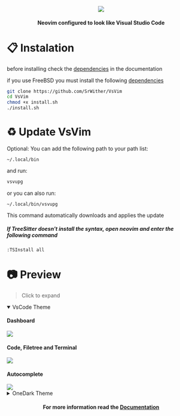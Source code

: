 <p align="center">
  <img src="https://user-images.githubusercontent.com/59105868/147696668-8b35cba4-f27e-4cad-b901-6757a93d1ba8.png" />
</p>
<h4 align="center">Neovim configured to look like Visual Studio Code</h1>

# :clipboard: Instalation
before installing check the [dependencies](https://github.com/SrWither/VsVim/blob/main/docs/dependencies.md#general) in the documentation

if you use FreeBSD you must install the following [dependencies](https://github.com/SrWither/VsVim/blob/main/docs/dependencies.md#freebsd)
```sh
git clone https://github.com/SrWither/VsVim
cd VsVim
chmod +x install.sh
./install.sh
```
# :recycle: Update VsVim
Optional: You can add the following path to your path list:
```
~/.local/bin
``` 
and run:
```sh
vsvupg
```
or you can also run:
```
~/.local/bin/vsvupg
```
This command automatically downloads and applies the update

##### If TreeSitter doesn't install the syntax, open neovim and enter the following command
```
:TSInstall all
```
# :camera: Preview

> Click to expand

<details open>
  <summary>VsCode Theme</summary>

  #### Dashboard
   <kbd>
    <img src="https://user-images.githubusercontent.com/59105868/167044841-5c700fc0-d7f4-4829-8e16-87349248b518.png">
  </kbd>

  #### Code, Filetree and Terminal
   <kbd>
    <img src="https://user-images.githubusercontent.com/59105868/167045068-57c16958-dfe3-4b5d-8dcc-0ad8b46f7024.png">
  </kbd>

  #### Autocomplete
   <kbd>
    <img src="https://user-images.githubusercontent.com/59105868/167045230-9b647787-6b50-4477-b3d2-a4aebc14fd0a.png">
  </kbd>

</details>

<details>
  <summary>OneDark Theme</summary>

  #### Dashboard
   <kbd>
    <img src="https://user-images.githubusercontent.com/59105868/167044828-a1cea735-4039-4aa7-8fc6-067edc9a9803.png">
  </kbd>

  #### Code, Filetree and Terminal
   <kbd>
    <img src="https://user-images.githubusercontent.com/59105868/167045057-802c4715-171b-422a-8496-6e205f785d5f.png">
  </kbd>

  #### Autocomplete
   <kbd>
    <img src="https://user-images.githubusercontent.com/59105868/167045243-1cab2673-8278-4b75-8dc0-557275823db2.png">
  </kbd>

</details>

<h4 align="center">
  For more information read the <a href="https://github.com/SrWither/VsVim/tree/main/docs#blue_book-index">Documentation</a>
</h4>
